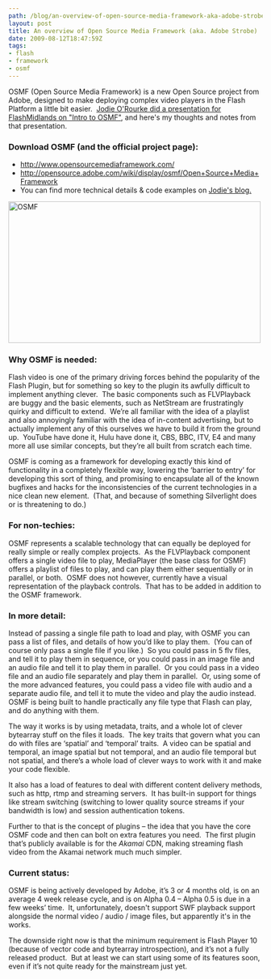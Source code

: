 ```yaml
---
path: /blog/an-overview-of-open-source-media-framework-aka-adobe-strobe/
layout: post
title: An overview of Open Source Media Framework (aka. Adobe Strobe)
date: 2009-08-12T18:47:59Z
tags:
- flash
- framework
- osmf
---
```


OSMF (Open Source Media Framework) is a new Open Source project from Adobe, designed to make deploying complex video players in the Flash Platform a little bit easier.  <a href="http://www.jodieorourke.com/view.php?id=111&amp;blog=news" target="_blank">Jodie O'Rourke did a presentation for FlashMidlands on "Intro to OSMF"</a>, and here's my thoughts and notes from that presentation.
<h3>Download OSMF (and the official project page):</h3>
<ul>
	<li><a href="http://www.opensourcemediaframework.com/">http://www.opensourcemediaframework.com/</a></li>
	<li><a href="http://midlands.webmail.mmtdigital.co.uk/exchweb/bin/redir.asp?URL=http://opensource.adobe.com/wiki/display/osmf/Open%2BSource%2BMedia%2BFramework" target="_blank">http://opensource.adobe.com/wiki/display/osmf/Open+Source+Media+Framework</a></li>
	<li>You can find more technical details &amp; code examples on <a href="http://www.jodieorourke.com/view.php?id=111&amp;blog=news" target="_blank">Jodie's blog.</a></li>
</ul>
<img class="alignnone size-full wp-image-940" title="OSMF" src="http://uploads.psyked.co.uk/2009/08/osmf.jpg" alt="OSMF" width="500" height="280" />
<h3>Why OSMF is needed:</h3>
Flash video is one of the primary driving forces behind the popularity of the Flash Plugin, but for something so key to the plugin its awfully difficult to implement anything clever.  The basic components such as FLVPlayback are buggy and the basic elements, such as NetStream are frustratingly quirky and difficult to extend.  We’re all familiar with the idea of a playlist and also annoyingly familiar with the idea of in-content advertising, but to actually implement any of this ourselves we have to build it from the ground up.  YouTube have done it, Hulu have done it, CBS, BBC, ITV, E4 and many more all use similar concepts, but they’re all built from scratch each time.

OSMF is coming as a framework for developing exactly this kind of functionality in a completely flexible way, lowering the ‘barrier to entry’ for developing this sort of thing, and promising to encapsulate all of the known bugfixes and hacks for the inconsistencies of the current technologies in a nice clean new element.  (That, and because of something Silverlight does or is threatening to do.)
<h3>For non-techies:</h3>
OSMF represents a scalable technology that can equally be deployed for really simple or really complex projects.  As the FLVPlayback component offers a single video file to play, MediaPlayer (the base class for OSMF) offers a playlist of files to play, and can play them either sequentially or in parallel, or both.  OSMF does not however, currently have a visual representation of the playback controls.  That has to be added in addition to the OSMF framework.
<h3>In more detail:</h3>
Instead of passing a single file path to load and play, with OSMF you can pass a list of files, and details of how you’d like to play them.  (You can of course only pass a single file if you like.)  So you could pass in 5 flv files, and tell it to play them in sequence, or you could pass in an image file and an audio file and tell it to play them in parallel.  Or you could pass in a video file and an audio file separately and play them in parallel.  Or, using some of the more advanced features, you could pass a video file with audio and a separate audio file, and tell it to mute the video and play the audio instead.  OSMF is being built to handle practically any file type that Flash can play, and do anything with them.

The way it works is by using metadata, traits, and a whole lot of clever bytearray stuff on the files it loads.  The key traits that govern what you can do with files are ‘spatial’ and ‘temporal’ traits.  A video can be spatial and temporal, an image spatial but not temporal, and an audio file temporal but not spatial, and there’s a whole load of clever ways to work with it and make your code flexible.

It also has a load of features to deal with different content delivery methods, such as http, rtmp and streaming servers.  It has built-in support for things like stream switching (switching to lower quality source streams if your bandwidth is low) and session authentication tokens.

Further to that is the concept of plugins – the idea that you have the core OSMF code and then can bolt on extra features you need.  The first plugin that’s publicly available is for the <em>Akamai</em> CDN, making streaming flash video from the Akamai network much much simpler.
<h3>Current status:</h3>
OSMF is being actively developed by Adobe, it’s 3 or 4 months old, is on an average 4 week release cycle, and is on Alpha 0.4 – Alpha 0.5 is due in a few weeks’ time.  It, unfortunately, doesn't support SWF playback support alongside the normal video / audio / image files, but apparently it's in the works.

The downside right now is that the minimum requirement is Flash Player 10 (because of vector code and bytearray introspection), and it’s not a fully released product.  But at least we can start using some of its features soon, even if it’s not quite ready for the mainstream just yet.
